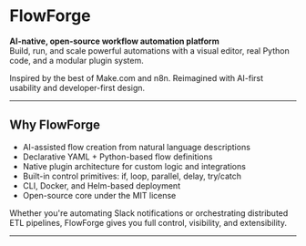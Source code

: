 # FlowForge

**AI-native, open-source workflow automation platform**  
Build, run, and scale powerful automations with a visual editor, real Python code, and a modular plugin system.

Inspired by the best of Make.com and n8n. Reimagined with AI-first usability and developer-first design.

---

## Why FlowForge

- AI-assisted flow creation from natural language descriptions
- Declarative YAML + Python-based flow definitions
- Native plugin architecture for custom logic and integrations
- Built-in control primitives: if, loop, parallel, delay, try/catch
- CLI, Docker, and Helm-based deployment
- Open-source core under the MIT license

Whether you're automating Slack notifications or orchestrating distributed ETL pipelines, FlowForge gives you full control, visibility, and extensibility.

---


